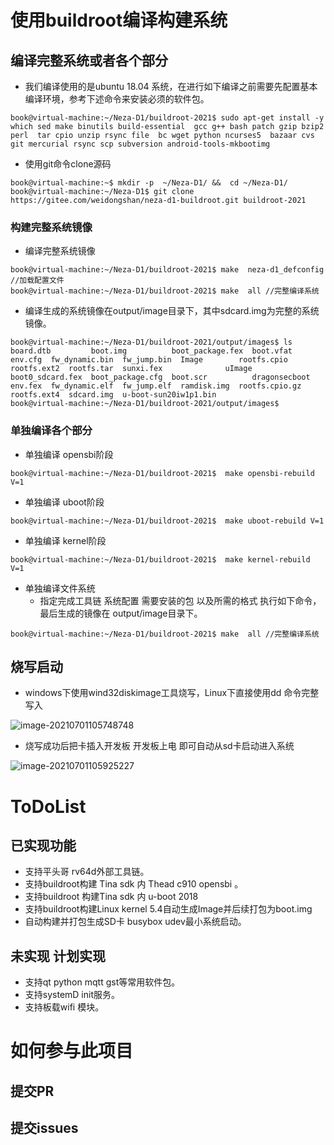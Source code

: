 # 使用buildroot编译构建系统
## 编译完整系统或者各个部分

* 我们编译使用的是ubuntu 18.04 系统，在进行如下编译之前需要先配置基本编译环境，参考下述命令来安装必须的软件包。

```shell
book@virtual-machine:~/Neza-D1/buildroot-2021$ sudo apt-get install -y which sed make binutils build-essential  gcc g++ bash patch gzip bzip2 perl  tar cpio unzip rsync file  bc wget python ncurses5  bazaar cvs git mercurial rsync scp subversion android-tools-mkbootimg
```

* 使用git命令clone源码

```shell
book@virtual-machine:~$ mkdir -p  ~/Neza-D1/ &&  cd ~/Neza-D1/
book@virtual-machine:~/Neza-D1$ git clone https://gitee.com/weidongshan/neza-d1-buildroot.git buildroot-2021
```



### 构建完整系统镜像

* 编译完整系统镜像

``` shell
book@virtual-machine:~/Neza-D1/buildroot-2021$ make  neza-d1_defconfig  //加载配置文件 
book@virtual-machine:~/Neza-D1/buildroot-2021$ make  all //完整编译系统
```

* 编译生成的系统镜像在output/image目录下，其中sdcard.img为完整的系统镜像。

``` shel
book@virtual-machine:~/Neza-D1/buildroot-2021/output/images$ ls
board.dtb         boot.img          boot_package.fex  boot.vfat      env.cfg  fw_dynamic.bin  fw_jump.bin  Image        rootfs.cpio     rootfs.ext2  rootfs.tar  sunxi.fex              uImage
boot0_sdcard.fex  boot_package.cfg  boot.scr          dragonsecboot  env.fex  fw_dynamic.elf  fw_jump.elf  ramdisk.img  rootfs.cpio.gz  rootfs.ext4  sdcard.img  u-boot-sun20iw1p1.bin
book@virtual-machine:~/Neza-D1/buildroot-2021/output/images$
```



### 单独编译各个部分

* 单独编译 opensbi阶段
``` shell
book@virtual-machine:~/Neza-D1/buildroot-2021$  make opensbi-rebuild V=1
```

* 单独编译 uboot阶段

``` shell
book@virtual-machine:~/Neza-D1/buildroot-2021$  make uboot-rebuild V=1
```

* 单独编译 kernel阶段
``` shell
book@virtual-machine:~/Neza-D1/buildroot-2021$  make kernel-rebuild V=1
```

* 单独编译文件系统
  * 指定完成工具链 系统配置 需要安装的包 以及所需的格式 执行如下命令，最后生成的镜像在 output/image目录下。
``` shell
book@virtual-machine:~/Neza-D1/buildroot-2021$ make  all //完整编译系统
```



## 烧写启动

* windows下使用wind32diskimage工具烧写，Linux下直接使用dd 命令完整写入

![image-20210701105748748](http://photos.100ask.net/markdown/NezaD1/NezaD1wind32diskimag.png)

* 烧写成功后把卡插入开发板 开发板上电 即可自动从sd卡启动进入系统

![image-20210701105925227](http://photos.100ask.net/markdown/NezaD1/nezaD1startupLog.png)



# ToDoList

##  已实现功能

* 支持平头哥 rv64d外部工具链。
* 支持buildroot构建 Tina  sdk 内 Thead c910 opensbi 。
* 支持buildroot 构建Tina  sdk 内 u-boot 2018
* 支持buildroot构建Linux kernel 5.4自动生成Image并后续打包为boot.img
* 自动构建并打包生成SD卡 busybox udev最小系统启动。



## 未实现 计划实现

* 支持qt python mqtt gst等常用软件包。
* 支持systemD init服务。
* 支持板载wifi 模块。



# 如何参与此项目

## 提交PR





## 提交issues



